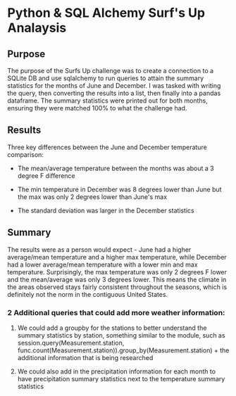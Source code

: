 # Python & SQL Alchemy Surf's Up Analaysis

## Purpose

The purpose of the Surfs Up challenge was to create a connection to a SQLite DB and use sqlalchemy to run queries to attain the summary statistics for the months of June and December. I was tasked with writing the query, then converting the results into a list, then finally into a pandas dataframe. The summary statistics were printed out for both months, ensuring they were matched 100% to what the challenge had.

## Results

Three key differences between the June and December temperature comparison:

- The mean/average temperature between the months was about a 3 degree F difference

- The min temperature in December was 8 degrees lower than June but the max was only 2 degrees lower than June's max

- The standard deviation was larger in the December statistics


## Summary

The results were as a person would expect - June had a higher average/mean temperature and a higher max temperature, while December had a lower average/mean temperature with a lower min and max temperature. Surprisingly, the max temperature was only 2 degrees F lower and the mean/average was only 3 degrees lower. This means the climate in the areas observed stays fairly consistent throughout the seasons, which is definitely not the norm in the contiguous United States.

### 2 Additional queries that could add more weather information:

1) We could add a groupby for the stations to better understand the summary statistics by station, something similar to the module, such as session.query(Measurement.station, func.count(Measurement.station)).group_by(Measurement.station) + the additional information that is being researched

2) We could also add in the precipitation information for each month to have precipitation summary statistics next to the temperature summary statistics
